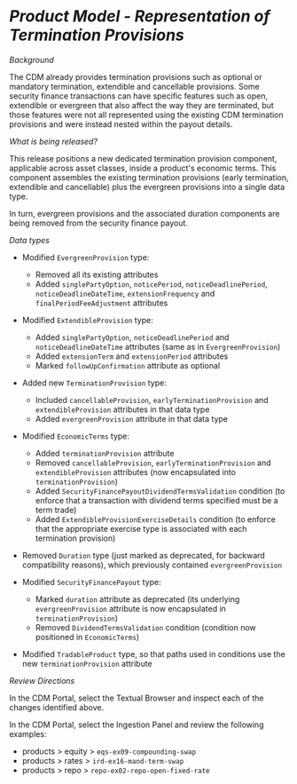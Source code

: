 # _Product Model - Representation of Termination Provisions_

_Background_

The CDM already provides termination provisions such as optional or mandatory termination, extendible and cancellable provisions. Some security finance transactions can have specific features such as open, extendible or evergreen that also affect the way they are terminated, but those features were not all represented using the existing CDM termination provisions and were instead nested within the payout details.

_What is being released?_

This release positions a new dedicated termination provision component, applicable across asset classes, inside a product's economic terms. This component assembles the existing termination provisions (early termination, extendible and cancellable) plus the evergreen provisions into a single data type.

In turn, evergreen provisions and the associated duration components are being removed from the security finance payout. 

_Data types_

- Modified `EvergreenProvision` type:

  - Removed all its existing attributes
  - Added `singlePartyOption`, `noticePeriod`, `noticeDeadlinePeriod`, `noticeDeadlineDateTime`, `extensionFrequency` and `finalPeriodFeeAdjustment` attributes

- Modified `ExtendibleProvision` type:

  - Added `singlePartyOption`, `noticeDeadlinePeriod` and `noticeDeadlineDateTime` attributes (same as in `EvergreenProvision`)
  - Added `extensionTerm` and `extensionPeriod` attributes
  - Marked `followUpConfirmation` attribute as optional

- Added new `TerminationProvision` type:

  - Included `cancellableProvision`, `earlyTerminationProvision` and `extendibleProvision` attributes in that data type
  - Added `evergreenProvision` attribute in that data type

- Modified `EconomicTerms` type:

  - Added `terminationProvision` attribute
  - Removed `cancellableProvision`, `earlyTerminationProvision` and `extendibleProvision` attributes (now encapsulated into `terminationProvision`)
  - Added `SecurityFinancePayoutDividendTermsValidation` condition (to enforce that a transaction with dividend terms specified must be a term trade)
  - Added `ExtendibleProvisionExerciseDetails` condition (to enforce that the appropriate exercise type is associated with each termination provision)

- Removed `Duration` type (just marked as deprecated, for backward compatibility reasons), which previously contained `evergreenProvision`
- Modified `SecurityFinancePayout` type:

  - Marked `duration` attribute as deprecated (its underlying `evergreenProvision` attribute is now encapsulated in `terminationProvision`)
  - Removed `DividendTermsValidation` condition (condition now positioned in `EconomicTerms`)

- Modified `TradableProduct` type, so that paths used in conditions use the new `terminationProvision` attribute

_Review Directions_

In the CDM Portal, select the Textual Browser and inspect each of the changes identified above. 

In the CDM Portal, select the Ingestion Panel and review the following examples:

- products > equity > `eqs-ex09-compounding-swap`
- products > rates > `ird-ex16-mand-term-swap`
- products > repo > `repo-ex02-repo-open-fixed-rate`
